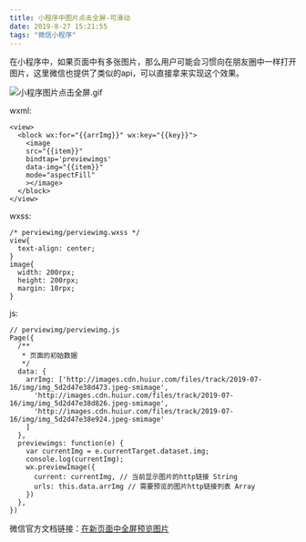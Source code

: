 ```yaml
---
title: 小程序中图片点击全屏-可滑动
date: 2019-8-27 15:21:55
tags: "微信小程序"
---
```


在小程序中，如果页面中有多张图片，那么用户可能会习惯向在朋友圈中一样打开图片，这里微信也提供了类似的api，可以直接拿来实现这个效果。

![小程序图片点击全屏.gif](https://upload-images.jianshu.io/upload_images/7072486-7fc5e2b1a2180d76.gif?imageMogr2/auto-orient/strip)


wxml:
```
<view>
  <block wx:for="{{arrImg}}" wx:key="{{key}}">
    <image 
    src="{{item}}" 
    bindtap='previewimgs' 
    data-img="{{item}}" 
    mode="aspectFill"
    ></image>
  </block>
</view>
```
wxss:
```
/* perviewimg/perviewimg.wxss */
view{
  text-align: center;
}
image{
  width: 200rpx;
  height: 200rpx;
  margin: 10rpx;  
}
```
js:
```
// perviewimg/perviewimg.js
Page({
  /**
   * 页面的初始数据
   */
  data: {
    arrImg: ['http://images.cdn.huiur.com/files/track/2019-07-16/img/img_5d2d47e38d473.jpeg-smimage',
      'http://images.cdn.huiur.com/files/track/2019-07-16/img/img_5d2d47e38d826.jpeg-smimage',
      'http://images.cdn.huiur.com/files/track/2019-07-16/img/img_5d2d47e38e924.jpeg-smimage'
    ]
  },
  previewimgs: function(e) {
    var currentImg = e.currentTarget.dataset.img;
    console.log(currentImg);
    wx.previewImage({
      current: currentImg, // 当前显示图片的http链接 String
      urls: this.data.arrImg // 需要预览的图片http链接列表 Array
    })
  },
})
```
微信官方文档链接：[在新页面中全屏预览图片](https://developers.weixin.qq.com/miniprogram/dev/api/media/image/wx.previewImage.html)
